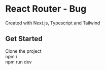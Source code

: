 # React Router - Bug

Created with Next.js, Typescript and Tailwind

## Get Started

Clone the project<br />
npm i<br />
npm run dev<br />
